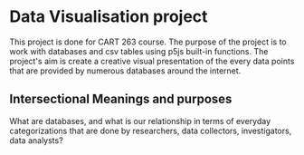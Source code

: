 # Data Visualisation project

This project is done for CART 263 course. The purpose of the project is to work with databases and csv tables using p5js built-in functions.
The project's aim is create a creative visual presentation of the every data points that are provided by numerous databases around the internet.

## Intersectional Meanings and purposes

What are databases, and what is our relationship in terms of everyday categorizations that are done by researchers, data collectors, investigators, data analysts?
